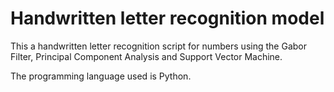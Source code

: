 # Handwritten letter recognition model

This a handwritten letter recognition script for numbers using the Gabor Filter, Principal Component Analysis and Support Vector Machine.

The programming language used is Python.
